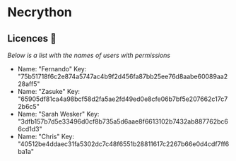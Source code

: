 # Necrython

## Licences 📄
_Below is a list with the names of users with permissions_
- Name: "Fernando" Key: "75b51718f6c2e874a5747ac4b9f2d456fa87bb25ee76d8aabe60089aa228aff5"
- Name: "Zasuke" Key: "65905df81ca4a98bcf58d2fa5ae2fd49ed0e8cfe06b7bf5e207662c17c72b6c5"
- Name: "Sarah Wesker" Key: "3dfb157b7d5e33496d0cf8b735a5d6aae8f6613102b7432ab887762bc66cd1d3"
- Name: "Chris" Key: "40512be4ddaec31fa5302dc7c48f6551b28811617c2267b66e0d4cdf7ff6ba1a"

